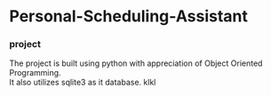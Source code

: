 # Personal-Scheduling-Assistant
### project 

The project is built using python with appreciation of Object Oriented Programming.<br />
It also utilizes sqlite3 as it database.
klkl

